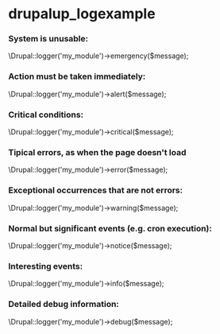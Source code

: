 # drupalup_logexample


### System is unusable:
\Drupal::logger('my_module')->emergency($message);

### Action must be taken immediately:
\Drupal::logger('my_module')->alert($message);

### Critical conditions:
\Drupal::logger('my_module')->critical($message);

### Tipical errors, as when the page doesn't load
\Drupal::logger('my_module')->error($message);

### Exceptional occurrences that are not errors:
\Drupal::logger('my_module')->warning($message);

### Normal but significant events (e.g. cron execution):
\Drupal::logger('my_module')->notice($message);

### Interesting events:
\Drupal::logger('my_module')->info($message);

### Detailed debug information:
\Drupal::logger('my_module')->debug($message);
